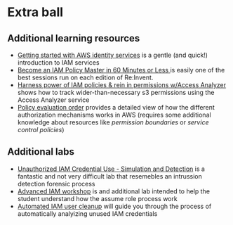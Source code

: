 # Extra ball

## Additional learning resources

* [Getting started with AWS identity services](https://www.youtube.com/watch?v=YQsK4MtsELU) is a gentle (and quick!) introduction to IAM services
* [Become an IAM Policy Master in 60 Minutes or Less ](https://www.youtube.com/watch?v=YQsK4MtsELU) is easily one of the best sessions run on each edition of Re:Invent.
* [Harness power of IAM policies & rein in permissions w/Access Analyzer](https://www.youtube.com/watch?v=x-Kh8hKVX74) shows how to track wider-than-necessary
s3 permissions using the Access Analyzer service
* [Policy evaluation order](https://docs.aws.amazon.com/IAM/latest/UserGuide/reference_policies_evaluation-logic.html) provides a detailed view of how the different authorization
mechanisms works in AWS (requires some additional knowledge about resources like *permission boundaries* or *service control policies*)

## Additional labs

* [Unauthorized IAM Credential Use - Simulation and Detection](https://catalog.us-east-1.prod.workshops.aws/workshops/6a8ad836-10a6-4694-9a3b-f53f193041de/en-US)
is a fantastic and not very difficult lab that resemebles an intrussion detection forensic process
* [Advanced IAM workshop](../labs/50-advance-iam-lab) is and additional lab intended to help the student understand how the assume role process work
* [Automated IAM user cleanup](https://www.wellarchitectedlabs.com/security/200_labs/200_automated_iam_user_cleanup/) will guide you through the process of
automatically analyizing unused IAM credentials
